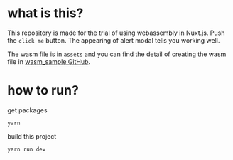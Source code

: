 # what is this?

This repository is made for the trial of using webassembly in Nuxt.js.
Push the `click me` button. The appearing of alert modal tells you working well.

The wasm file is in `assets` and you can find the detail of creating the wasm file in [wasm_sample GitHub](https://github.com/mk-tool/wasm_sample).

# how to run?

get packages

```
yarn
```

build this project

```
yarn run dev
```